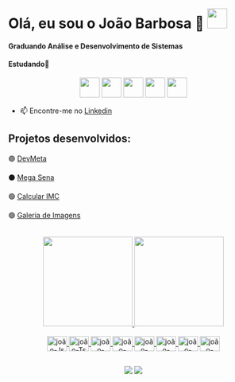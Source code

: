 
 # Olá, eu sou o João Barbosa 👋 <img src="https://cdn.jsdelivr.net/gh/devicons/devicon/icons/github/github-original.svg" height="40" width="40"/>

 

####  Graduando Análise e Desenvolvimento de Sistemas
####  Estudando🌱 
<div align="center">
  <img src="https://cdn.jsdelivr.net/gh/devicons/devicon/icons/java/java-original-wordmark.svg" height="40" width="40" /> 
  <img src="https://cdn.jsdelivr.net/gh/devicons/devicon/icons/spring/spring-original-wordmark.svg" height="40" width="40" /> 
  <img src="https://cdn.jsdelivr.net/gh/devicons/devicon/icons/html5/html5-original.svg" height="40" width="40" /> 
  <img src="https://cdn.jsdelivr.net/gh/devicons/devicon/icons/css3/css3-original.svg" height="40" width="40"/> 
  <img src="https://cdn.jsdelivr.net/gh/devicons/devicon/icons/javascript/javascript-original.svg" height="40" width="40" />
</div>


- 📫 Encontre-me no <a href="https://www.linkedin.com/in/joao-da-silva-barbosa/" target="_blank"> Linkedin</a>

## Projetos desenvolvidos: 
<p> 🟣
 <a href="https://dsmetaconsultadevendas.netlify.app/" target="_blank">DevMeta</a>
</p> 
<p> ⚫
 <a href="https://megasena-bybarbosa.netlify.app/" target="_blank">Mega Sena</a>
</p> 

<p> 🟢
 <a href="https://calculate-imc-bybarbosa.netlify.app/" target="_blank"> Calcular IMC</a>
</P>
<p> 🟣
 <a href="https://galerias.netlify.app/" target="-blank">Galeria de Imagens</a>
</p>

##
<div align="center">
  <a href="https://github.com/JoaoSBarbosa">
  <img height="180em" src="https://github-readme-stats.vercel.app/api?username=JoaoSBarbosa&show_icons=true&theme=onedark"/>
  <img height="180em" src="https://github-readme-stats.vercel.app/api/top-langs/?username=JoaoSBarbosa&layout=compact&langs_count=7&theme=onedark"/>
</div>

<div align="center"><br>
  <img align="center" alt="joão-Js" height="30" width="40" src="https://user-images.githubusercontent.com/87210017/178841226-53c5af8f-e902-473d-b30d-235370c7eeac.svg">
  
  <img align="center" alt="joão-Ts" height="30" width="40" src="https://user-images.githubusercontent.com/87210017/178841075-7d7263bb-c7a2-40e0-ae4f-9b73cf8fa05d.svg">
  
  <img align="center" alt="joão-css" height="30" width="40" src="https://user-images.githubusercontent.com/87210017/178841350-31093331-f25c-45ae-8cbc-7fded0b36682.svg">
  
  <img align="center" alt="joão-HTML" height="30" width="40" src="https://user-images.githubusercontent.com/87210017/178841449-cbda687e-d81c-40b3-91e2-b420f93640b8.svg">
  
  <img align="center" alt="joão-php" height="30" width="40" src="https://user-images.githubusercontent.com/87210017/178841527-977aecca-10ff-494f-9dd3-608789da248b.svg">
  
  <img align="center" alt="joão-Python" height="30" width="40" src="https://user-images.githubusercontent.com/87210017/178841628-d421e537-eca4-4034-9bb8-11f772f90abf.svg">
  
  <img align="center" alt="joão-java" height="30" width="40" src="https://user-images.githubusercontent.com/87210017/178841719-cb6aec84-1482-48c9-8494-fa5726ac1b93.svg">
 <img align="center" alt="joão-java" height="30" width="40" src="https://cdn.jsdelivr.net/gh/devicons/devicon/icons/mysql/mysql-original-wordmark.svg" />

  
</div>
  
  ##
 
<div align="center"> 
  <a href = "mailto:contato.jsbarbosa@gmail.com"><img src="https://img.shields.io/badge/-Gmail-%23333?style=for-the-badge&logo=gmail&logoColor=white" target="_blank"></a>
  <a href="https://www.linkedin.com/in/joao-da-silva-barbosa" target="_blank"><img src="https://img.shields.io/badge/-LinkedIn-%230077B5?style=for-the-badge&logo=linkedin&logoColor=white" target="_blank"></a> 
</div>
